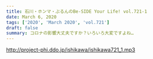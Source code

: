 ```yaml
---
title: 石川・ホンマ・ぶるんのBe-SIDE Your Life! vol.721-1
date: March 6, 2020
tags: ['2020', 'March 2020', 'vol.721']
draft: false
summary: コロナの影響大丈夫ですか？いろいろ大変ですよね…
---
```


http://project-phi.ddo.jp/ishikawa/ishikawa721_1.mp3